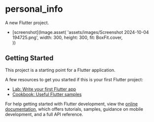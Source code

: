 # personal_info

A new Flutter project.

- [screenshot](Image.asset(
                               'assets/images/Screenshot 2024-10-04 194725.png',
                                  width: 300,
                                  height: 300,
                                  fit: BoxFit.cover,  
                                ))

## Getting Started


This project is a starting point for a Flutter application.

A few resources to get you started if this is your first Flutter project:

- [Lab: Write your first Flutter app](https://docs.flutter.dev/get-started/codelab)
- [Cookbook: Useful Flutter samples](https://docs.flutter.dev/cookbook)

For help getting started with Flutter development, view the
[online documentation](https://docs.flutter.dev/), which offers tutorials,
samples, guidance on mobile development, and a full API reference.




